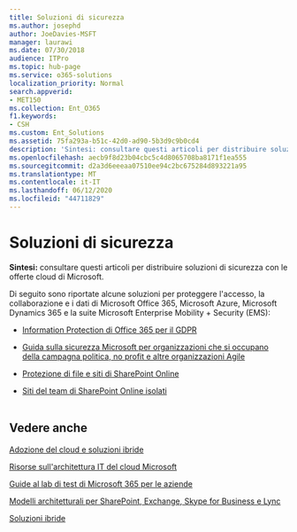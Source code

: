 ```yaml
---
title: Soluzioni di sicurezza
ms.author: josephd
author: JoeDavies-MSFT
manager: laurawi
ms.date: 07/30/2018
audience: ITPro
ms.topic: hub-page
ms.service: o365-solutions
localization_priority: Normal
search.appverid:
- MET150
ms.collection: Ent_O365
f1.keywords:
- CSH
ms.custom: Ent_Solutions
ms.assetid: 75fa293a-b51c-42d0-ad90-5b3d9c9b0cd4
description: 'Sintesi: consultare questi articoli per distribuire soluzioni di sicurezza con le offerte cloud di Microsoft.'
ms.openlocfilehash: aecb9f8d23b04cbc5c4d8065708ba8171f1ea555
ms.sourcegitcommit: d2a3d6eeeaa07510ee94c2bc675284d893221a95
ms.translationtype: MT
ms.contentlocale: it-IT
ms.lasthandoff: 06/12/2020
ms.locfileid: "44711829"
---
```

# <a name="security-solutions"></a>Soluzioni di sicurezza

 **Sintesi:** consultare questi articoli per distribuire soluzioni di sicurezza con le offerte cloud di Microsoft.
  
Di seguito sono riportate alcune soluzioni per proteggere l'accesso, la collaborazione e i dati di Microsoft Office 365, Microsoft Azure, Microsoft Dynamics 365 e la suite Microsoft Enterprise Mobility + Security (EMS):

- [Information Protection di Office 365 per il GDPR](office-365-information-protection-for-gdpr.md)
  
- [Guida sulla sicurezza Microsoft per organizzazioni che si occupano della campagna politica, no profit e altre organizzazioni Agile](microsoft-security-guidance-for-political-campaigns-nonprofits-and-other-agile-o.md)
    
- [Protezione di file e siti di SharePoint Online](secure-sharepoint-online-sites-and-files.md)
    
- [Siti del team di SharePoint Online isolati](isolated-sharepoint-online-team-sites.md)
<br/><br/>
    
## <a name="see-also"></a>Vedere anche

[Adozione del cloud e soluzioni ibride](cloud-adoption-and-hybrid-solutions.yml)
  
[Risorse sull'architettura IT del cloud Microsoft](microsoft-cloud-it-architecture-resources.md)
  
[Guide al lab di test di Microsoft 365 per le aziende](https://docs.microsoft.com/microsoft-365/enterprise/m365-enterprise-test-lab-guides)
  
[Modelli architetturali per SharePoint, Exchange, Skype for Business e Lync](architectural-models-for-sharepoint-exchange-skype-for-business-and-lync.md)
  
[Soluzioni ibride](hybrid-solutions.md)


